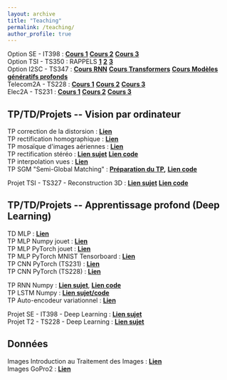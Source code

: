 ```yaml
---
layout: archive
title: "Teaching"
permalink: /teaching/
author_profile: true
---
```


Option SE - IT398 : [**Cours 1**](https://gbourmaud.github.io/files/Cours_2022_2023_DL_1.pdf) [**Cours 2**](https://gbourmaud.github.io/files/Cours_2022_2023_DL_2.pdf) [**Cours 3**](https://gbourmaud.github.io/files/Cours_2022_2023_DL_3.pdf)  
Option TSI - TS350 : RAPPELS [**1**](https://gbourmaud.github.io/files/Cours_2023_2024_DL_1.pdf) [**2**](https://gbourmaud.github.io/files/Cours_2022_2023_DL_2.pdf) [**3**](https://gbourmaud.github.io/files/Cours_2022_2023_DL_3.pdf)  
Option I2SC - TS347 : [**Cours RNN**](https://gbourmaud.github.io/files/Telecom_2021_2022_RNN_cours_1.pdf) [**Cours Transformers**](https://gbourmaud.github.io/files/cours_transformers.pdf) [**Cours Modèles génératifs profonds**](https://gbourmaud.github.io/files/cours_modeles_generatifs_profonds_2022_2023.pdf)  
Telecom2A - TS228 : [**Cours 1**](https://gbourmaud.github.io/files/Cours_2022_2023_DL_1.pdf) [**Cours 2**](https://gbourmaud.github.io/files/Cours_2022_2023_DL_2.pdf) [**Cours 3**](https://gbourmaud.github.io/files/Cours_2022_2023_DL_3.pdf)  
Elec2A - TS231 : [**Cours 1**](https://gbourmaud.github.io/files/Cours_2022_2023_DL_1.pdf) [**Cours 2**](https://gbourmaud.github.io/files/Cours_2022_2023_DL_2.pdf) [**Cours 3**](https://gbourmaud.github.io/files/Cours_2022_2023_DL_3.pdf)  



## TP/TD/Projets -- Vision par ordinateur

TP correction de la distorsion : [**Lien**](https://gbourmaud.github.io/files/TP_undistortion.zip)  
TP rectification homographique : [**Lien**](https://gbourmaud.github.io/files/rectification_homographique.pdf)  
TP mosaïque d'images aériennes : [**Lien**](https://gbourmaud.github.io/files/TP_Mosaique_image_aerienne.zip)  
TP rectification stéréo : [**Lien sujet**](https://gbourmaud.github.io/files/TP_RECTIFICATION_STEREO.html) [**Lien code**](...)  
TP interpolation vues : [**Lien**](...)  
TP SGM "Semi-Global Matching" : [**Préparation du TP**](...)**,** [**Lien code**](...)  

  
Projet TSI - TS327 - Reconstruction 3D :  [**Lien sujet**](...)  [**Lien code**](...)



## TP/TD/Projets -- Apprentissage profond (Deep Learning)

TD MLP : [**Lien**](https://gbourmaud.github.io/files/TD_apprentissage_MLPv3.pdf)  
TP MLP Numpy jouet : [**Lien**](https://gbourmaud.github.io/files/MLP_numpy.html)  
TP MLP PyTorch jouet : [**Lien**](https://gbourmaud.github.io/files/TP_MLP_PyTorch_jouet.html)  
TP MLP PyTorch MNIST Tensorboard : [**Lien**](https://gbourmaud.github.io/files/TP_MNIST_PyTorch_TensorBoard.html)  
TP CNN PyTorch (TS231) : [**Lien**](https://gbourmaud.github.io/files/TP_CNN_PyTorch_TS231.html)  
TP CNN PyTorch (TS228) : [**Lien**](https://gbourmaud.github.io/files/TP_CNN_PyTorch.html)  
  
  
TP RNN Numpy : [**Lien sujet**](https://gbourmaud.github.io/files/TP_description_image_RNN.pdf), [**Lien code**](https://gbourmaud.github.io/files/...)  
TP LSTM Numpy : [**Lien sujet/code**](...)  
TP Auto-encodeur variationnel : [**Lien**](https://gbourmaud.github.io/files/TP_VAE.html)  
  
Projet SE - IT398 - Deep Learning :  [**Lien sujet**](...)  
Projet T2 - TS228 - Deep Learning :  [**Lien sujet**](...)



## Données

Images Introduction au Traitement des Images : [**Lien**](...)  
Images GoPro2 : [**Lien**](...)
